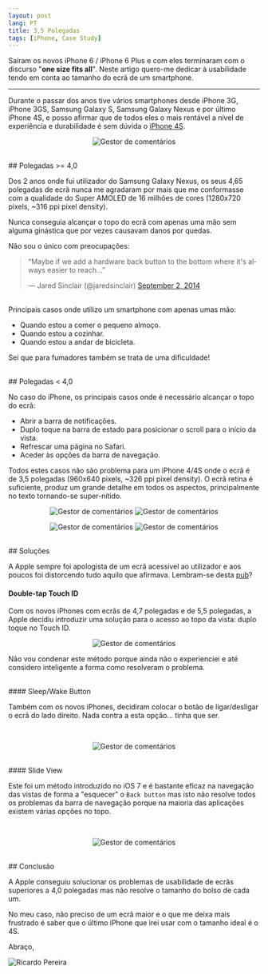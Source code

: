 ```yaml
---
layout: post
lang: PT
title: 3,5 Polegadas
tags: [iPhone, Case Study]
---
```


Saíram os novos iPhone 6 / iPhone 6 Plus e com eles terminaram com o discurso "**one size fits all**". Neste artigo quero-me dedicar à usabilidade tendo em conta ao tamanho do ecrã de um smartphone.

---

Durante o passar dos anos tive vários smartphones desde iPhone 3G, iPhone 3GS, Samsung Galaxy S, Samsung Galaxy Nexus e por último iPhone 4S, e posso afirmar que de todos eles o mais rentável a nível de experiência e durabilidade é sem dúvida o [iPhone 4S](https://www.apple.com/pt/iphone-4s/specs/).

<p align="center">
  <img src="/public/img/2014/3-5-polegadas/iphone4-reach-top.jpg" alt="Gestor de comentários"/>
</p>

<br/>
## Polegadas >= 4,0

Dos 2 anos onde fui utilizador do Samsung Galaxy Nexus, os seus 4,65 polegadas de ecrã nunca me agradaram por mais que me conformasse com a qualidade do Super AMOLED de 16 milhões de cores (1280x720 pixels, ~316 ppi pixel density).

Nunca conseguia alcançar o topo do ecrã com apenas uma mão sem alguma ginástica que por vezes causavam danos por quedas.

Não sou o único com preocupações:

<blockquote class="center twitter-tweet" lang="en"><p>“Maybe if we add a hardware back button to the bottom where it&#39;s always easier to reach…”</p>&mdash; Jared Sinclair (@jaredsinclair) <a href="https://twitter.com/jaredsinclair/status/506919989467951104">September 2, 2014</a></blockquote>
<script async src="//platform.twitter.com/widgets.js" charset="utf-8"></script>

<br/>
Principais casos onde utilizo um smartphone com apenas umas mão:

 - Quando estou a comer o pequeno almoço.
 - Quando estou a cozinhar.
 - Quando estou a andar de bicicleta.

Sei que para fumadores também se trata de uma dificuldade!

<br/>
## Polegadas < 4,0

No caso do iPhone, os principais casos onde é necessário alcançar o topo do ecrã:

 - Abrir a barra de notificações.
 - Duplo toque na barra de estado para posicionar o scroll para o início da vista.
 - Refrescar uma página no Safari.
 - Aceder às opções da barra de navegação.

Todos estes casos não são problema para um iPhone 4/4S onde o ecrã é de 3,5 polegadas (960x640 pixels, ~326 ppi pixel density). O ecrã retina é suficiente, produz um grande detalhe em todos os aspectos, principalmente no texto tornando-se super-nítido.

<p align="center">
  <img src="/public/img/2014/3-5-polegadas/iphone4-1.jpg" alt="Gestor de comentários"/>
  <img src="/public/img/2014/3-5-polegadas/iphone4-2.jpg" alt="Gestor de comentários"/>
</p>

<p align="center">
  <img src="/public/img/2014/3-5-polegadas/iphone4-3.jpg" alt="Gestor de comentários"/>
  <img src="/public/img/2014/3-5-polegadas/iphone4-4.jpg" alt="Gestor de comentários"/>
</p>

<br/>
## Soluções

A Apple sempre foi apologista de um ecrã acessível ao utilizador e aos poucos foi distorcendo tudo aquilo que afirmava. Lembram-se desta [pub](http://youtu.be/O99m7lebirE)?

#### Double-tap Touch ID

Com os novos iPhones com ecrãs de 4,7 polegadas e de 5,5 polegadas, a Apple decidiu introduzir uma solução para o acesso ao topo da vista: duplo toque no Touch ID.

<p align="center">
  <img src="/public/img/2014/3-5-polegadas/ios8-reach-top-mode.gif" alt="Gestor de comentários"/>
</p>

Não vou condenar este método porque ainda não o experienciei e até considero inteligente a forma como resolveram o problema.

<br/>
#### Sleep/Wake Button

Também com os novos iPhones, decidiram colocar o botão de ligar/desligar o ecrã do lado direito. Nada contra a esta opção... tinha que ser.

<br/>
<p align="center">
  <img src="/public/img/2014/3-5-polegadas/iphone6-sleepwake-button.png" alt="Gestor de comentários"/>
</p>

<br/>
#### Slide View

Este foi um método introduzido no iOS 7 e é bastante eficaz na navegação das vistas de forma a "esquecer" o `Back button` mas isto não resolve todos os problemas da barra de navegação porque na maioria das aplicações existem várias opções no topo.

<br/>
<p align="center">
  <img src="/public/img/2014/3-5-polegadas/iphone4-slide-view.jpg" alt="Gestor de comentários"/>
</p>

<br/>
## Conclusão

A Apple conseguiu solucionar os problemas de usabilidade de ecrãs superiores a 4,0 polegadas mas não resolve o tamanho do bolso de cada um.

No meu caso, não preciso de um ecrã maior e o que me deixa mais frustrado é saber que o último iPhone que irei usar com o tamanho ideal é o 4S.

Abraço,

![Ricardo Pereira](/public/img/signature.png)